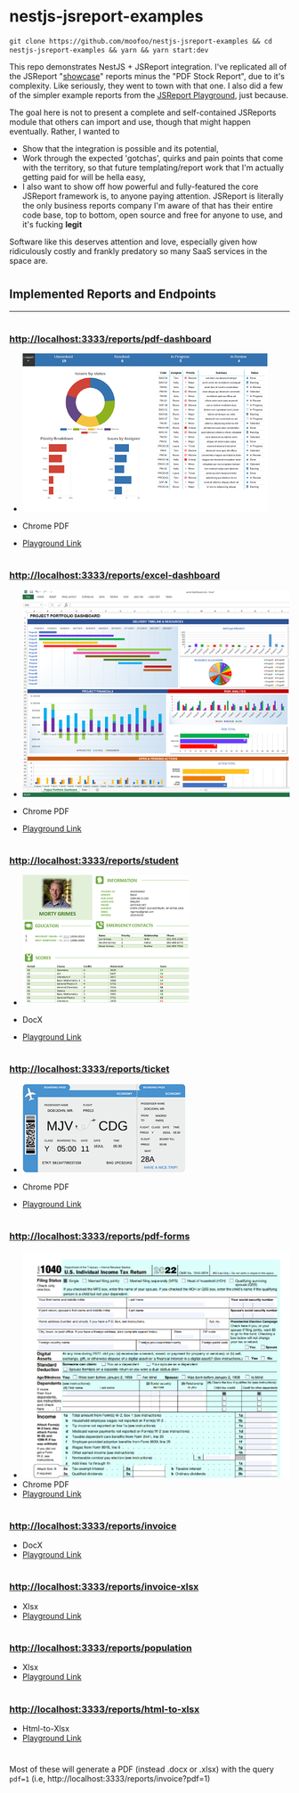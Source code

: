 # nestjs-jsreport-examples

```console
git clone https://github.com/moofoo/nestjs-jsreport-examples && cd nestjs-jsreport-examples && yarn && yarn start:dev
```

This repo demonstrates NestJS + JSReport integration. I've replicated all of the JSReport "[showcase](https://jsreport.net/showcases/)" reports minus the "PDF Stock Report", due to it's complexity. Like seriously, they went to town with that one. I also did a few of the simpler example reports from the [JSReport Playground](https://playground.jsreport.net/), just because.

The goal here is not to present a complete and self-contained JSReports module that others can import and use, though that might happen eventually. Rather, I wanted to

- Show that the integration is possible and its potential,
- Work through the expected 'gotchas', quirks and pain points that come with the territory, so that future templating/report work that I'm actually getting paid for will be hella easy,
- I also want to show off how powerful and fully-featured the core JSReport framework is, to anyone paying attention. JSReport is literally the only business reports company I'm aware of that has their entire code base, top to bottom, open source and free for anyone to use, and it's fucking **legit**

Software like this deserves attention and love, especially given how ridiculously costly and frankly predatory so many SaaS services in the space are.

#

## Implemented Reports and Endpoints

<hr>

#

### [http://localhost:3333/reports/pdf-dashboard](http://localhost:3333/reports/pdf-dashboard)

- ![PDF Dashboard](images/tasks-report.png)

- Chrome PDF
- [Playground Link](https://playground.jsreport.net/w/admin/cBFKE3RY)

#

### [http://localhost:3333/reports/excel-dashboard](http://localhost:3333/reports/excel-dashboard)

- ![Excel Dashboard](images/excel-dashboard.png)

- Chrome PDF
- [Playground Link](https://playground.jsreport.net/w/admin/VvaGnaE)

#

### [http://localhost:3333/reports/student](http://localhost:3333/reports/student)

- ![Students](images/docx-students.png)

- DocX
- [Playground Link](https://playground.jsreport.net/w/admin/d7o0nIWc)

#

### [http://localhost:3333/reports/ticket](http://localhost:3333/reports/ticket)

- ![Ticket](images/e-ticket.png)

- Chrome PDF
- [Playground Link](https://playground.jsreport.net/w/admin/ms2EkdfI)

#

### [http://localhost:3333/reports/pdf-forms](http://localhost:3333/reports/pdf-forms)

- ![Ticket](images/pdf-form.png)
- Chrome PDF
- [Playground Link](https://playground.jsreport.net/w/admin/lbhULCsP)

#

### [http://localhost:3333/reports/invoice](http://localhost:3333/reports/invoice)

- DocX
- [Playground Link](https://playground.jsreport.net/w/admin/yo9J3hvu)

#

### [http://localhost:3333/reports/invoice-xlsx](http://localhost:3333/reports/invoice-xlsx)

- Xlsx
- [Playground Link](https://playground.jsreport.net/w/admin/Lh8Kjc~f)

#

### [http://localhost:3333/reports/population](http://localhost:3333/reports/population)

- Xlsx
- [Playground Link](https://playground.jsreport.net/w/admin/V71OgRWt)

#

### [http://localhost:3333/reports/html-to-xlsx](http://localhost:3333/reports/html-to-xlsx)

- Html-to-Xlsx
- [Playground Link](https://playground.jsreport.net/w/admin/h45L49Dp)

#

Most of these will generate a PDF (instead .docx or .xlsx) with the query `pdf=1` (i.e, http://localhost:3333/reports/invoice?pdf=1)

